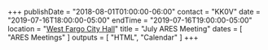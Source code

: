 +++
publishDate = "2018-08-01T01:00:00-06:00"
contact = "KK0V"
date = "2019-07-16T18:00:00-05:00"
endTime = "2019-07-16T19:00:00-05:00"
location = "[West Fargo City Hall](/places/west-fargo-city-hall/)"
title = "July ARES Meeting"
dates = [ "ARES Meetings" ]
outputs = [ "HTML", "Calendar" ]
+++
